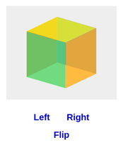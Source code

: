 <html lang="en"><head>
	<meta http-equiv="Content-Type" content="text/html; charset=UTF-8">
	<script src="https://code.jquery.com/jquery-latest.min.js" type="text/javascript"></script>
	<title>CSS3 3D Cube</title>

</head>
<body>

<div id="wrapD3Cube">
	<div id="D3Cube" style="transform: rotateX(-22deg) rotateY(-38deg) rotateZ(-180deg) translateX(0px) translateY(0px) translateZ(0px);">
		<div id="side1"></div>
		<div id="side2"></div>
		<div id="side3"></div>
		<div id="side4"></div>
		<div id="side5"></div>
		<div id="side6"></div>
	</div>
</div>
<p style="text-align: center;">
	<a onclick="turnLeft()">Left</a>&nbsp;&nbsp;&nbsp;&nbsp;<a onclick="turnRight()">Right</a> <br>
	<a onclick="flipCube()">Flip</a>
</p>

<script>
var cubex = -22,	// initial rotation
cubey = -38,
cubez = 0;
function rotate(variableName, degrees) {
	window[variableName] = window[variableName] + degrees;
	rotCube(cubex, cubey, cubez);
}
function rotCube(degx, degy, degz){
	segs = "rotateX("+degx+"deg) rotateY("+degy+"deg) rotateZ("+degz+"deg) translateX(0) translateY(0) translateZ(0)";
	$('#D3Cube').css({"transform":segs});
}
function turnRight() {
	rotate("cubey", 90);
}
function turnLeft() {
	rotate("cubey", -90);
}
function flipCube() {
	rotate("cubez", -180);
}
</script>

<style>
html,body,div,span,object,iframe,h1,h2,h3,h4,h5,h6,p,blockquote,pre,abbr,address,cite,code,del,dfn,em,img,ins,kbd,q,samp,small,strong,sub,sup,var,b,i,dl,dt,dd,ol,ul,li,fieldset,form,label,legend,table,caption,tbody,tfoot,thead,tr,th,td,article,aside,canvas,details,figcaption,figure,footer,header,hgroup,menu,nav,section,summary,time,mark,audio,video{margin:0;padding:0;border:0;outline:0;font-size:100%;vertical-align:baseline;background:transparent}
body{line-height:1}
article,aside,details,figcaption,figure,footer,header,hgroup,menu,nav,section{display:block}
nav ul{list-style:none}
blockquote,q{quotes:none}
blockquote:before,blockquote:after,q:before,q:after{content:none}
a{margin:0;padding:0;font-size:100%;vertical-align:baseline;background:transparent}
ins{background-color:#ff9;color:#000;text-decoration:none}
mark{background-color:#ff9;color:#000;font-style:italic;font-weight:bold}
del{text-decoration:line-through}
abbr[title],dfn[title]{border-bottom:1px dotted;cursor:help}
table{border-collapse:collapse;border-spacing:0}
hr{display:block;height:1px;border:0;border-top:1px solid #ccc;margin:1em 0;padding:0}
input,select{vertical-align:middle}
a, a:visited {
    color: #0101d0;
    font-weight: bold;
    cursor: pointer;
    font-size: 20px;
    font-family: arial;
    line-height: 20px;
    display: inline-block;
    padding: 10px;
}
a:hover {
	color: #000;
}

#wrapD3Cube {
    width: 250px;
    height: 213px;
    margin: 20px auto;
    background-color: #EEE;
}
#D3Cube {
    width: 112px;
    height: 112px;
    top: 50px;
    transform-style: preserve-3d;
    -moz-transform-style: preserve-3d;
    -webkit-transform-style: preserve-3d;
    transform: rotateX(-22deg) rotateY(-38deg) rotateZ(0deg);
    -moz-transform: rotateX(-22deg) rotateY(-38deg) rotateZ(0deg);
    -webkit-transform: rotateX(-22deg) rotateY(-38deg) rotateZ(0deg);
    margin: auto;
    position: relative;
    -moz-transform-style: preserve-3d;
    transform-style: preserve-3d;
    -webkit-transition: all 0.5s ease-in-out;
    transition: all 0.5s ease-in-out;
}
#D3Cube > div {
    position: absolute;
    -webkit-transition: all 0.5s ease-in-out;
    transition: all 0.5s ease-in-out;
    width: 112px;
    height: 112px;
    float: left;
    overflow: hidden;
	opacity: 0.85;
}
#side1 {
    transform: rotatex(90deg) translateX(0px) translateY(0px) translateZ(56px);
    -moz-transform: rotatex(90deg) translateX(0px) translateY(0px) translateZ(56px);
    -webkit-transform: rotatex(90deg) translateX(0px) translateY(0px) translateZ(56px);
	background-color: #FFF;
}
#side2 {
    transform: rotateY(-90deg) translateX(0px) translateY(0px) translateZ(56px);
    -moz-transform: rotateY(-90deg) translateX(0px) translateY(0px) translateZ(56px);
    -webkit-transform: rotateY(-90deg) translateX(0px) translateY(0px) translateZ(56px);
	background-color: #ffaf1c;
}
#side3 {
    transform: translateX(0px) translateY(0px) translateZ(56px);
    -moz-transform: translateX(0px) translateY(0px) translateZ(56px);
    -webkit-transform: translateX(0px) translateY(0px) translateZ(56px);
	background-color: #58d568;
}
#side4 {
    transform: rotateY(90deg) translateX(0px) translateY(0px) translateZ(56px);
    -moz-transform: rotateY(90deg) translateX(0px) translateY(0px) translateZ(56px);
    -webkit-transform: rotateY(90deg) translateX(0px) translateY(0px) translateZ(56px);
	background-color: #ed3030;
}
#side5 {
    transform: rotateY(180deg) translateX(0px) translateY(0px) translateZ(56px);
    -moz-transform: rotateY(180deg) translateX(0px) translateY(0px) translateZ(56px);
    -webkit-transform: rotateY(180deg) translateX(0px) translateY(0px) translateZ(56px);
	background-color: #1c5ffe;
}
#side6 {
    transform: rotateX(-90deg) translateX(0px) translateY(0px) translateZ(56px);
    -moz-transform: rotateX(-90deg) translateX(0px) translateY(0px) translateZ(56px);
    -webkit-transform: rotateX(-90deg) translateX(0px) translateY(0px) translateZ(56px);
	background-color: #f2f215;
}
</style>



</body></html>
